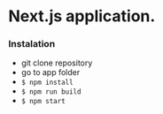 # Next.js application.

### Instalation

- git clone repository
- go to app folder
- `$ npm install`
- `$ npm run build`
- `$ npm start`
